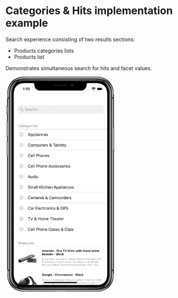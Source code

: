 #  Categories & Hits implementation example

Search experience consisting of two results sections: 
- Products categories lists
- Products list

Demonstrates simultaneous search for hits and facet values.

<img src="./Resources/categories-hits.gif" width="300"/>

